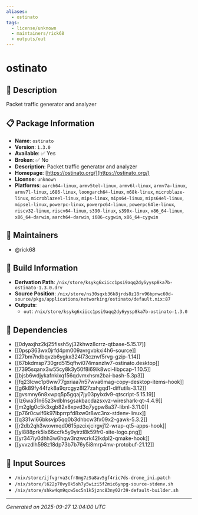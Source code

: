 ```yaml
---
aliases:
  - ostinato
tags:
  - license/unknown
  - maintainers/rick68
  - outputs/out
---
```


# ostinato

## 📝 Description

Packet traffic generator and analyzer

## 📋 Package Information

- **Name**: `ostinato`
- **Version**: `1.3.0`
- **Available**: ✅ Yes
- **Broken**: ✅ No
- **Description**: Packet traffic generator and analyzer
- **Homepage**: [https://ostinato.org/](https://ostinato.org/)
- **License**: `unknown`
- **Platforms**: `aarch64-linux`, `armv5tel-linux`, `armv6l-linux`, `armv7a-linux`, `armv7l-linux`, `i686-linux`, `loongarch64-linux`, `m68k-linux`, `microblaze-linux`, `microblazeel-linux`, `mips-linux`, `mips64-linux`, `mips64el-linux`, `mipsel-linux`, `powerpc-linux`, `powerpc64-linux`, `powerpc64le-linux`, `riscv32-linux`, `riscv64-linux`, `s390-linux`, `s390x-linux`, `x86_64-linux`, `x86_64-darwin`, `aarch64-darwin`, `i686-cygwin`, `x86_64-cygwin`
## 👥 Maintainers

- @rick68


## 🔧 Build Information

- **Derivation Path**: `/nix/store/ksykg6xiicc1psi9aqq2dy6yysp8ka7b-ostinato-1.3.0.drv`
- **Source Position**: `/nix/store/ns30sqxb36k8jrds8z18rv96bpnwc60d-source/pkgs/applications/networking/ostinato/default.nix:87`
- **Outputs**:
  - `out`:  `/nix/store/ksykg6xiicc1psi9aqq2dy6yysp8ka7b-ostinato-1.3.0`

## 🔗 Dependencies

- [[0dyaxjhz2kj25fissh5yj32khwz8crrz-qtbase-5.15.17]]
- [[0psp363wx0jrfd4pm009avrgvbkxi4h6-source]]
- [[27bm7ndbqvzb6ygkx324l73cznvf5rvg-gzip-1.14]]
- [[67bkdmsp730grd515qfhvi074msnzlw7-ostinato.desktop]]
- [[7395sqanx3w55cy8k3y50f8i69ik8wci-libpcap-1.10.5]]
- [[bjsb6wdjykafnkixq156qdvmxhsm2bai-bash-5.3p3]]
- [[fq23lcwc1p6ww77gxriaa7n57wva6mag-copy-desktop-items-hook]]
- [[g6k89fy44fzk8a9qrcgyz8l27zahgqd1-diffutils-3.12]]
- [[gvsmny6n8xwpq5p5gqaj7jy03pyixdv9-qtscript-5.15.19]]
- [[lz6wa31n65z3vdblnsgsakbacdazsxvz-wireshark-qt-4.4.9]]
- [[m2glg0c5k3xgb82x8xpvd3q7ygpw8a37-libnl-3.11.0]]
- [[p76r0cwlf6k97ibprrpfd8xw0r8wc3nx-stdenv-linux]]
- [[q331wl66bksvjp5qq0b3dhbcw3fx09x2-gawk-5.3.2]]
- [[r2db2qh3wxwmqd0615pzcixjcirgvj12-wrap-qt5-apps-hook]]
- [[yl888prk5lx66ccfk5y9yirzl8k59fr0-site-logo.png]]
- [[yr347iy0dhh3w6hqw3nzwcrk42lkdpl2-qmake-hook]]
- [[yvvzdlh598z18dp73b7b76y5i8mrp4mv-protobuf-21.12]]

## 📁 Input Sources

- `/nix/store/ijfvgrva3cfr8mg7z9a8av5gf4ric7ds-drone_ini.patch`
- `/nix/store/l622p70vy8k5sh7y5wizi5f2mic6ynpg-source-stdenv.sh`
- `/nix/store/shkw4qm9qcw5sc5n1k5jznc83ny02r39-default-builder.sh`

---
*Generated on 2025-09-27 12:04:00 UTC*
